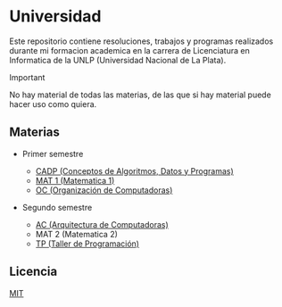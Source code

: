 # Universidad

Este repositorio contiene resoluciones, trabajos y programas realizados durante mi formacion academica en la carrera de Licenciatura en Informatica de la UNLP (Universidad Nacional de La Plata).

> [!IMPORTANT]
> No hay material de todas las materias, de las que si hay material puede hacer uso como quiera.

## Materias

- Primer semestre
  - [CADP (Conceptos de Algoritmos, Datos y Programas)](./01_semestre/cadp)
  - [MAT 1 (Matematica 1)](./01_semestre/mat_1)
  - [OC (Organización de Computadoras)](./01_semestre/oc)

- Segundo semestre
  - [AC (Arquitectura de Computadoras)](./02_semestre/ac)
  - MAT 2 (Matematica 2)
  - [TP (Taller de Programación)](./02_semestre/tp)

## Licencia

[MIT](./LICENSE)
